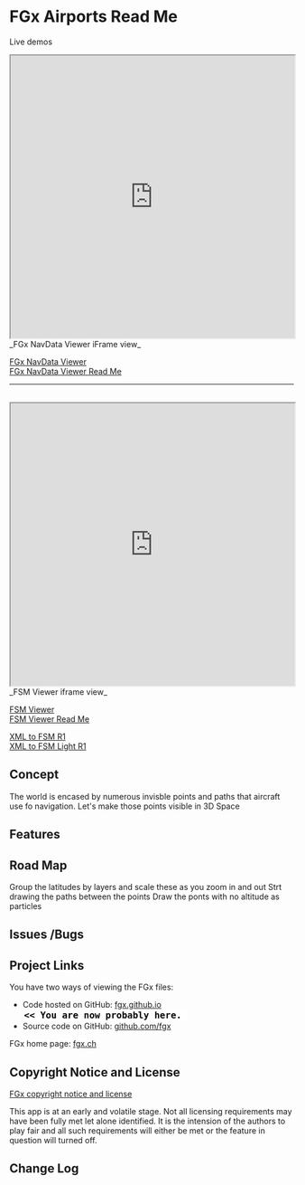 FGx Airports Read Me
====================


Live demos  
<iframe src="http://fgx.github.io/fgx-airports/navdata-viewer/latest/" width=100% height=500px class='overview' >
There is an `iframe` here. It is not visible when viewed on github.com/fgx. To view, please go to fgx.github.io. See 'Project Links' just below.
</iframe>  
_FGx NavData Viewer iFrame view_

[FGx NavData Viewer]( http://fgx.github.io/fgx-airports/navdata-viewer/latest/ )  
[FGx NavData Viewer Read Me]( http://fgx.github.io/fgx-airports/navdata-viewer/ )

<hr>
<br>
<iframe src="http://fgx.github.io/fgx-airports/fsm-viewer/r1/fsm-viewer.html" width=100% height=500px class='overview' >
There is an `iframe` here. It is not visible when viewed on github.com/fgx. To view, please go to fgx.github.io. See 'Project Links' just below.
</iframe>   
_FSM Viewer iframe view_

[FSM Viewer]( http://fgx.github.io/fgx-airports/fsm-viewer/latest/ )  
[FSM Viewer Read Me ]( http://fgx.github.io/fgx-airports/fsm-viewer/ )  

[XML to FSM R1]( http://fgx.github.io/fgx-airports/xml-to-fsm/r1/xml-to-fsm.html )  
[XML to FSM Light R1]( http://fgx.github.io/fgx-airports/xml-to-fsm/r1/xml-to-fsm-light.html )




## Concept
The world is encased by numerous invisble points and paths that aircraft use fo navigation. Let's make those points visible in 3D Space

## Features


## Road Map
Group the latitudes by layers and scale these as you zoom in and out
Strt drawing the paths between the points
Draw the ponts with no altitude as particles

## Issues /Bugs


## Project Links

You have two ways of viewing the FGx files:

* Code hosted on GitHub: [fgx.github.io]( http://fgx.github.io/fgx-airports/ "view the files as apps." ) <input value="<< You are now probably here." size=28 style="font:bold 12pt monospace;border-width:0;" >  
* Source code on GitHub: [github.com/fgx]( https://github.com/fgx/fgx-airports/ "View the files as source code." ) <scan style=display:none ><< You are now probably here.</scan>

FGx home page: [fgx.ch]( http://www.fgx.ch )

## Copyright Notice and License

[FGx copyright notice and license]( https://github.com/fgx/fgx.github.io/blob/master/fgx-copyright-notice-and-license.md )

This app is at an early and volatile stage. Not all licensing requirements may have been fully met let alone identified. It is the intension of the authors to play fair and all such requirements will either be met or the feature in question will turned off.


## Change Log



